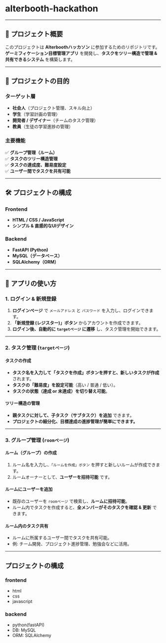 # alterbooth-hackathon

---

## 📌 プロジェクト概要
このプロジェクトは **Alterboothハッカソン** に参加するためのリポジトリです。  
**ゲーミフィケーション目標管理アプリ** を開発し、**タスクをツリー構造で管理 & 共有できるシステム** を構築します。

---

## 🎯 **プロジェクトの目的**
### **ターゲット層**
- **社会人**（プロジェクト管理、スキル向上）
- **学生**（学習計画の管理）
- **開発者 / デザイナー**（チームのタスク管理）
- **教員**（生徒の学習進捗の管理）

### **主要機能**
✅ **グループ管理（ルーム）**  
✅ **タスクのツリー構造管理**  
✅ **タスクの達成度、難易度設定**  
✅ **ユーザー間でタスクを共有可能**  

---

## 🛠 **プロジェクトの構成**
### **Frontend**
- **HTML / CSS / JavaScript**
- **シンプル & 直感的なUIデザイン**

### **Backend**
- **FastAPI (Python)**
- **MySQL（データベース）**
- **SQLAlchemy（ORM）**

---

## 🚀 **アプリの使い方**
### **1. ログイン & 新規登録**
1. **ログインページ** で `メールアドレス` と `パスワード` を入力し、ログインできます。
2. **「新規登録 (レジスター)」ボタン** からアカウントを作成できます。
3. **ログイン後、自動的に `targetページ` に遷移** し、タスク管理を開始できます。

---

### **2. タスク管理 (`targetページ`)**
#### **タスクの作成**
- **タスク名を入力して「タスクを作成」ボタンを押すと、新しいタスクが作成** されます。
- **タスクの「難易度」を設定可能**（高い / 普通 / 低い）。
- **タスクの状態（達成 or 未達成）を切り替え可能**。

#### **ツリー構造の管理**
- **親タスクに対して、子タスク（サブタスク）を追加** できます。
- **プロジェクトの細分化、目標達成の進捗管理が簡単にできます。**

---

### **3. グループ管理 (`roomページ`)**
#### **ルーム（グループ）の作成**
1. ルーム名を入力し、`「ルームを作成」ボタン` を押すと新しいルームが作成できます。
2. ルームオーナーとして、**ユーザーを招待可能** です。

#### **ルームにユーザーを追加**
- 既存のユーザーを `roomページ` で検索し、**ルームに招待可能**。
- ルーム内でタスクを作成すると、**全メンバーがそのタスクを確認 & 更新** できます。

#### **ルーム内のタスク共有**
- ルームに所属するユーザー間でタスクを共有可能。
- 例: チーム開発、プロジェクト進捗管理、勉強会などに活用。

---
## プロジェクトの構成
### frontend

- html
- css
- javascript

### backend

- python(fastAPI)
- DB: MySQL
- ORM: SQLAlchemy
